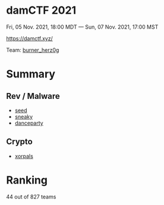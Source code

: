 # damCTF 2021
Fri, 05 Nov. 2021, 18:00 MDT — Sun, 07 Nov. 2021, 17:00 MST 

<https://damctf.xyz/>

Team: [burner_herz0g](https://ctftime.org/team/63292)

# Summary

## Rev / Malware

* [seed](seed/)
* [sneaky](sneaky/)
* [danceparty](danceparty/)

## Crypto

* [xorpals](xorpals/)

# Ranking

44 out of 827 teams

